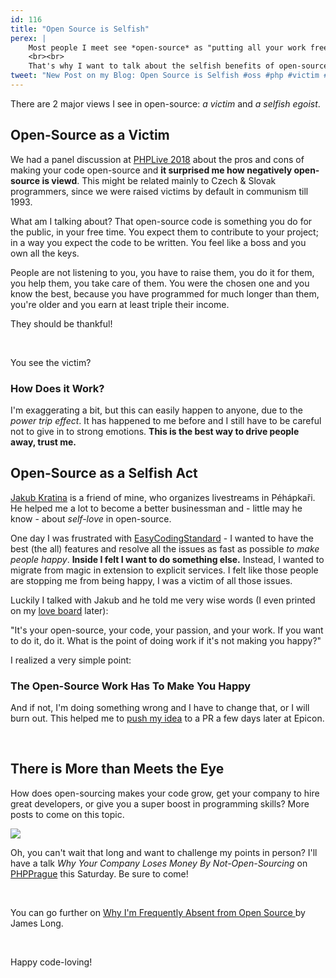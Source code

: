 ```yaml
---
id: 116
title: "Open Source is Selfish"
perex: |
    Most people I meet see *open-source* as "putting all your work free to the public". Do you think that I'd love it so much if that was the case?
    <br><br>
    That's why I want to talk about the selfish benefits of open-source, that come first, almost always, but just a few people can see them. And that *selfish open-source* is a good thing.
tweet: "New Post on my Blog: Open Source is Selfish #oss #php #victim #ego"
---
```


There are 2 major views I see in open-source: *a victim* and *a selfish egoist*.

## Open-Source as a Victim

We had a panel discussion at [PHPLive 2018](http://www.phplive.cz)  about the pros and cons of making your code open-source and **it surprised me how negatively open-source is viewd**. This might be related mainly to Czech & Slovak programmers, since we were raised victims by default in communism till 1993.

What am I talking about? That open-source code is something you do for the public, in your free time. You expect them to contribute to your project; in a way you expect the code to be written. You feel like a boss and you own all the keys.

People are not listening to you, you have to raise them, you do it for them, you help them, you take care of them. You were the chosen one and you know the best, because you have programmed for much longer than them, you're older and you earn at least triple their income.

They should be thankful!

<br>

You see the victim?

### How Does it Work?

I'm exaggerating a bit, but this can easily happen to anyone, due to the *power trip effect*. It has happened to me before and I still have to be careful not to give in to strong emotions. **This is the best way to drive people away, trust me.**

## Open-Source as a Selfish Act

[Jakub Kratina](http://jakubkratina.cz) is a friend of mine, who organizes livestreams in Péhápkaři. He helped me a lot to become a better businessman and - little may he know - about *self-love* in open-source.

One day I was frustrated with [EasyCodingStandard](https://github.com/symplify/easy-coding-standard) - I wanted to have the best (the all) features and resolve all the issues as fast as possible *to make people happy*. **Inside I felt I want to do something else.** Instead, I wanted to migrate from magic in extension to explicit services. I felt like those people are stopping me from being happy, I was a victim of all those issues.

Luckily I talked with Jakub and he told me very wise words (I even printed on my [love board](https://www.danpink.com/pinkcast) later):

"It's your open-source, your code, your passion, and your work. If you want to do it, do it. What is the point of doing work if it's not making you happy?"

I realized a very simple point:

### The Open-Source Work Has To Make You Happy

And if not, I'm doing something wrong and I have to change that, or I will burn out. This helped me to [push my idea](https://github.com/symplify/symplify/pull/660) to a PR a few days later at Epicon.

<br>

## There is More than Meets the Eye

How does open-sourcing makes your code grow, get your company to hire great developers, or give you a super boost in programming skills?
More posts to come on this topic.

<img src="https://pehapkari.cz/assets/images/conferences/prague-2018/logo.png" class="img-thumbnail">

Oh, you can't wait that long and want to challenge my points in person? I'll have a talk *Why Your Company Loses Money By Not-Open-Sourcing* on [PHPPrague](https://phpprague.cz) this Saturday. Be sure to come!

<br>

You can go further on [Why I'm Frequently Absent from Open Source
](https://jlongster.com/Why-Frequently-Absent-Open-Source) by James Long.

<br>

Happy code-loving!
